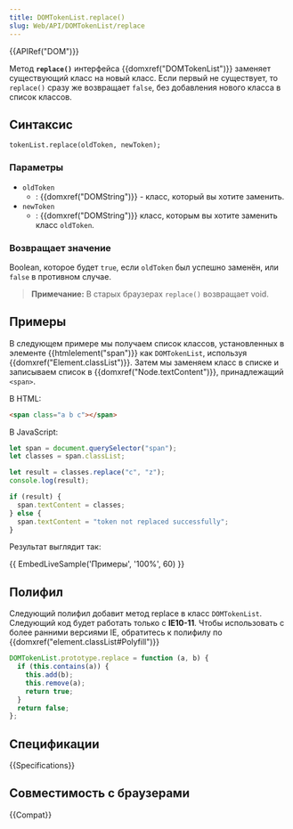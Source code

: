 ```yaml
---
title: DOMTokenList.replace()
slug: Web/API/DOMTokenList/replace
---
```


{{APIRef("DOM")}}

Метод **`replace()`** интерфейса {{domxref("DOMTokenList")}} заменяет существующий класс на новый класс. Если первый не существует, то `replace()` сразу же возвращает `false`, без добавления нового класса в список классов.

## Синтаксис

```
tokenList.replace(oldToken, newToken);
```

### Параметры

- `oldToken`
  - : {{domxref("DOMString")}} - класс, который вы хотите заменить.
- `newToken`
  - : {{domxref("DOMString")}} класс, которым вы хотите заменить класс `oldToken`.

### Возвращает значение

Boolean, которое будет `true`, если `oldToken` был успешно заменён, или `false` в противном случае.

> **Примечание:** В старых браузерах `replace()` возвращает void.

## Примеры

В следующем примере мы получаем список классов, установленных в элементе {{htmlelement("span")}} как `DOMTokenList`, используя {{domxref("Element.classList")}}. Затем мы заменяем класс в списке и записываем список в {{domxref("Node.textContent")}}, принадлежащий `<span>`.

В HTML:

```html
<span class="a b c"></span>
```

В JavaScript:

```js
let span = document.querySelector("span");
let classes = span.classList;

let result = classes.replace("c", "z");
console.log(result);

if (result) {
  span.textContent = classes;
} else {
  span.textContent = "token not replaced successfully";
}
```

Результат выглядит так:

{{ EmbedLiveSample('Примеры', '100%', 60) }}

## Полифил

Следующий полифил добавит метод replace в класс `DOMTokenList`. Следующий код будет работать только с **IE10-11**. Чтобы использовать с более ранними версиями IE, обратитесь к полифилу по {{domxref("element.classList#Polyfill")}}

```js
DOMTokenList.prototype.replace = function (a, b) {
  if (this.contains(a)) {
    this.add(b);
    this.remove(a);
    return true;
  }
  return false;
};
```

## Спецификации

{{Specifications}}

## Совместимость с браузерами

{{Compat}}
